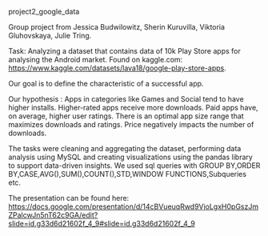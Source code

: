 project2_google_data

Group project from Jessica Budwilowitz, Sherin Kuruvilla, Viktoria Gluhovskaya, Julie Tring.


Task: Analyzing a dataset that contains data of 10k Play Store apps for analysing the Android market. Found on kaggle.com: https://www.kaggle.com/datasets/lava18/google-play-store-apps.

Our goal is to define the characteristic of a successful app.

Our hypothesis : 
Apps in categories like Games and Social tend to have higher installs.
Higher-rated apps receive more downloads.
Paid apps have, on average, higher user ratings.
There is an optimal app size range that maximizes downloads and ratings.
Price negatively impacts the number of downloads.

The tasks were cleaning and aggregating the dataset, performing data analysis using MySQL and creating visualizations using the pandas library to support data-driven insights. We used sql queries with GROUP BY,ORDER BY,CASE,AVG(),SUM(),COUNT(),STD,WINDOW FUNCTIONS,Subqueries etc.

The presentation can be found here: https://docs.google.com/presentation/d/14cBVueuqRwd9VjoLgxH0pGszJmZPalcwJn5nT62c9GA/edit?slide=id.g33d6d21602f_4_9#slide=id.g33d6d21602f_4_9
